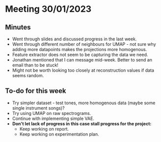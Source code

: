 # Meeting 30/01/2023

## Minutes
- Went through slides and discussed progress in the last week.
- Went through different number of neighbours for UMAP - not sure why adding more datapoints makes the projections more homogenous.
- Feature extractor does not seem to be capturing the data we need.
- Jonathan mentioned that I can message mid-week. Better to send an email than to be stuck!
- Might not be worth looking too closely at reconstruction values if data seems random.

## To-do for this week 
- Try simpler dataset - test tones, more homogenous data (maybe some single instrument songs)?
- Try using UMAP on raw spectrograms.
- Continue with implementing simple VAE.
- **Don't let lack of progress in this case stall progress for the project:**
  - Keep working on report.
  - Keep working on experimentation plan.
